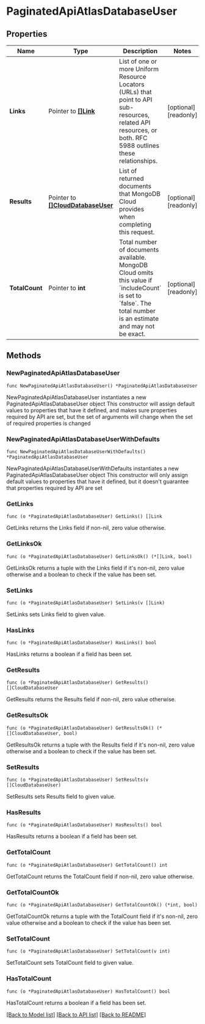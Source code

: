 # PaginatedApiAtlasDatabaseUser

## Properties

Name | Type | Description | Notes
------------ | ------------- | ------------- | -------------
**Links** | Pointer to [**[]Link**](Link.md) | List of one or more Uniform Resource Locators (URLs) that point to API sub-resources, related API resources, or both. RFC 5988 outlines these relationships. | [optional] [readonly] 
**Results** | Pointer to [**[]CloudDatabaseUser**](CloudDatabaseUser.md) | List of returned documents that MongoDB Cloud provides when completing this request. | [optional] [readonly] 
**TotalCount** | Pointer to **int** | Total number of documents available. MongoDB Cloud omits this value if &#x60;includeCount&#x60; is set to &#x60;false&#x60;. The total number is an estimate and may not be exact. | [optional] [readonly] 

## Methods

### NewPaginatedApiAtlasDatabaseUser

`func NewPaginatedApiAtlasDatabaseUser() *PaginatedApiAtlasDatabaseUser`

NewPaginatedApiAtlasDatabaseUser instantiates a new PaginatedApiAtlasDatabaseUser object
This constructor will assign default values to properties that have it defined,
and makes sure properties required by API are set, but the set of arguments
will change when the set of required properties is changed

### NewPaginatedApiAtlasDatabaseUserWithDefaults

`func NewPaginatedApiAtlasDatabaseUserWithDefaults() *PaginatedApiAtlasDatabaseUser`

NewPaginatedApiAtlasDatabaseUserWithDefaults instantiates a new PaginatedApiAtlasDatabaseUser object
This constructor will only assign default values to properties that have it defined,
but it doesn't guarantee that properties required by API are set

### GetLinks

`func (o *PaginatedApiAtlasDatabaseUser) GetLinks() []Link`

GetLinks returns the Links field if non-nil, zero value otherwise.

### GetLinksOk

`func (o *PaginatedApiAtlasDatabaseUser) GetLinksOk() (*[]Link, bool)`

GetLinksOk returns a tuple with the Links field if it's non-nil, zero value otherwise
and a boolean to check if the value has been set.

### SetLinks

`func (o *PaginatedApiAtlasDatabaseUser) SetLinks(v []Link)`

SetLinks sets Links field to given value.

### HasLinks

`func (o *PaginatedApiAtlasDatabaseUser) HasLinks() bool`

HasLinks returns a boolean if a field has been set.
### GetResults

`func (o *PaginatedApiAtlasDatabaseUser) GetResults() []CloudDatabaseUser`

GetResults returns the Results field if non-nil, zero value otherwise.

### GetResultsOk

`func (o *PaginatedApiAtlasDatabaseUser) GetResultsOk() (*[]CloudDatabaseUser, bool)`

GetResultsOk returns a tuple with the Results field if it's non-nil, zero value otherwise
and a boolean to check if the value has been set.

### SetResults

`func (o *PaginatedApiAtlasDatabaseUser) SetResults(v []CloudDatabaseUser)`

SetResults sets Results field to given value.

### HasResults

`func (o *PaginatedApiAtlasDatabaseUser) HasResults() bool`

HasResults returns a boolean if a field has been set.
### GetTotalCount

`func (o *PaginatedApiAtlasDatabaseUser) GetTotalCount() int`

GetTotalCount returns the TotalCount field if non-nil, zero value otherwise.

### GetTotalCountOk

`func (o *PaginatedApiAtlasDatabaseUser) GetTotalCountOk() (*int, bool)`

GetTotalCountOk returns a tuple with the TotalCount field if it's non-nil, zero value otherwise
and a boolean to check if the value has been set.

### SetTotalCount

`func (o *PaginatedApiAtlasDatabaseUser) SetTotalCount(v int)`

SetTotalCount sets TotalCount field to given value.

### HasTotalCount

`func (o *PaginatedApiAtlasDatabaseUser) HasTotalCount() bool`

HasTotalCount returns a boolean if a field has been set.

[[Back to Model list]](../README.md#documentation-for-models) [[Back to API list]](../README.md#documentation-for-api-endpoints) [[Back to README]](../README.md)


